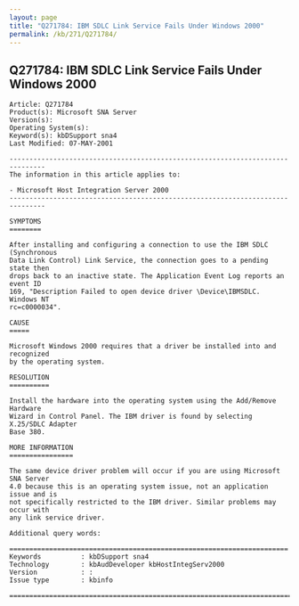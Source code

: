 ```yaml
---
layout: page
title: "Q271784: IBM SDLC Link Service Fails Under Windows 2000"
permalink: /kb/271/Q271784/
---
```


## Q271784: IBM SDLC Link Service Fails Under Windows 2000

	Article: Q271784
	Product(s): Microsoft SNA Server
	Version(s): 
	Operating System(s): 
	Keyword(s): kbDSupport sna4
	Last Modified: 07-MAY-2001
	
	-------------------------------------------------------------------------------
	The information in this article applies to:
	
	- Microsoft Host Integration Server 2000 
	-------------------------------------------------------------------------------
	
	SYMPTOMS
	========
	
	After installing and configuring a connection to use the IBM SDLC (Synchronous
	Data Link Control) Link Service, the connection goes to a pending state then
	drops back to an inactive state. The Application Event Log reports an event ID
	169, "Description Failed to open device driver \Device\IBMSDLC. Windows NT
	rc=c0000034".
	
	CAUSE
	=====
	
	Microsoft Windows 2000 requires that a driver be installed into and recognized
	by the operating system.
	
	RESOLUTION
	==========
	
	Install the hardware into the operating system using the Add/Remove Hardware
	Wizard in Control Panel. The IBM driver is found by selecting X.25/SDLC Adapter
	Base 380.
	
	MORE INFORMATION
	================
	
	The same device driver problem will occur if you are using Microsoft SNA Server
	4.0 because this is an operating system issue, not an application issue and is
	not specifically restricted to the IBM driver. Similar problems may occur with
	any link service driver.
	
	Additional query words:
	
	======================================================================
	Keywords          : kbDSupport sna4 
	Technology        : kbAudDeveloper kbHostIntegServ2000
	Version           : :
	Issue type        : kbinfo
	
	=============================================================================
	
